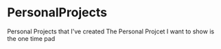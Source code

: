 # PersonalProjects
Personal Projects that I've created
The Personal Projcet I want to show is the one time pad 
